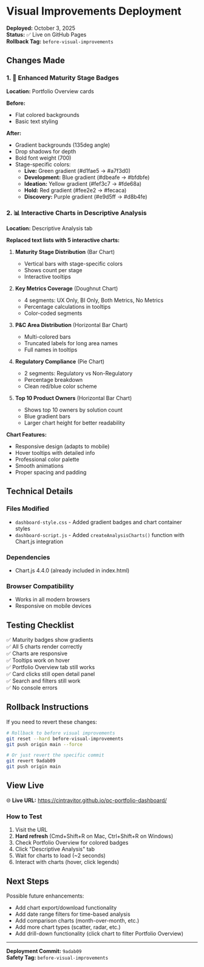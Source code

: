 # Visual Improvements Deployment

**Deployed:** October 3, 2025  
**Status:** ✅ Live on GitHub Pages  
**Rollback Tag:** `before-visual-improvements`

## Changes Made

### 1. 🎨 Enhanced Maturity Stage Badges
**Location:** Portfolio Overview cards

**Before:**
- Flat colored backgrounds
- Basic text styling

**After:**
- Gradient backgrounds (135deg angle)
- Drop shadows for depth
- Bold font weight (700)
- Stage-specific colors:
  - **Live:** Green gradient (#d1fae5 → #a7f3d0)
  - **Development:** Blue gradient (#dbeafe → #bfdbfe)
  - **Ideation:** Yellow gradient (#fef3c7 → #fde68a)
  - **Hold:** Red gradient (#fee2e2 → #fecaca)
  - **Discovery:** Purple gradient (#e9d5ff → #d8b4fe)

### 2. 📊 Interactive Charts in Descriptive Analysis
**Location:** Descriptive Analysis tab

**Replaced text lists with 5 interactive charts:**

1. **Maturity Stage Distribution** (Bar Chart)
   - Vertical bars with stage-specific colors
   - Shows count per stage
   - Interactive tooltips

2. **Key Metrics Coverage** (Doughnut Chart)
   - 4 segments: UX Only, BI Only, Both Metrics, No Metrics
   - Percentage calculations in tooltips
   - Color-coded segments

3. **P&C Area Distribution** (Horizontal Bar Chart)
   - Multi-colored bars
   - Truncated labels for long area names
   - Full names in tooltips

4. **Regulatory Compliance** (Pie Chart)
   - 2 segments: Regulatory vs Non-Regulatory
   - Percentage breakdown
   - Clean red/blue color scheme

5. **Top 10 Product Owners** (Horizontal Bar Chart)
   - Shows top 10 owners by solution count
   - Blue gradient bars
   - Larger chart height for better readability

**Chart Features:**
- Responsive design (adapts to mobile)
- Hover tooltips with detailed info
- Professional color palette
- Smooth animations
- Proper spacing and padding

## Technical Details

### Files Modified
- `dashboard-style.css` - Added gradient badges and chart container styles
- `dashboard-script.js` - Added `createAnalysisCharts()` function with Chart.js integration

### Dependencies
- Chart.js 4.4.0 (already included in index.html)

### Browser Compatibility
- Works in all modern browsers
- Responsive on mobile devices

## Testing Checklist

✅ Maturity badges show gradients  
✅ All 5 charts render correctly  
✅ Charts are responsive  
✅ Tooltips work on hover  
✅ Portfolio Overview tab still works  
✅ Card clicks still open detail panel  
✅ Search and filters still work  
✅ No console errors  

## Rollback Instructions

If you need to revert these changes:

```bash
# Rollback to before visual improvements
git reset --hard before-visual-improvements
git push origin main --force

# Or just revert the specific commit
git revert 9adab09
git push origin main
```

## View Live

🌐 **Live URL:** https://cintravitor.github.io/pc-portfolio-dashboard/

### How to Test
1. Visit the URL
2. **Hard refresh** (Cmd+Shift+R on Mac, Ctrl+Shift+R on Windows)
3. Check Portfolio Overview for colored badges
4. Click "Descriptive Analysis" tab
5. Wait for charts to load (~2 seconds)
6. Interact with charts (hover, click legends)

## Next Steps

Possible future enhancements:
- Add chart export/download functionality
- Add date range filters for time-based analysis
- Add comparison charts (month-over-month, etc.)
- Add more chart types (scatter, radar, etc.)
- Add drill-down functionality (click chart to filter Portfolio Overview)

---

**Deployment Commit:** `9adab09`  
**Safety Tag:** `before-visual-improvements`

